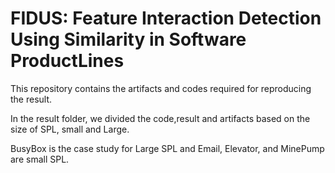 # FIDUS:  Feature  Interaction  Detection  Using  Similarity  in  Software  ProductLines

This repository contains the artifacts and codes required for reproducing the result.

In the result folder, we divided the code,result and artifacts based on the size of SPL, small and Large.

BusyBox is the case study for Large SPL and Email, Elevator, and MinePump are small SPL.

